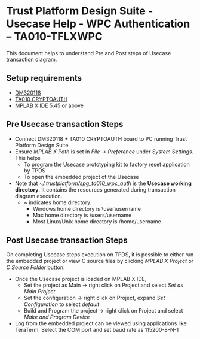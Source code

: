 # Trust Platform Design Suite - Usecase Help - WPC Authentication – TA010-TFLXWPC

This document helps to understand Pre and Post steps of Usecase transaction diagram.

## Setup requirements
 - [DM320118](https://www.microchip.com/developmenttools/ProductDetails/DM320118)
 - [TA010 CRYPTOAUTH]()
 - [MPLAB X IDE](https://www.microchip.com/en-us/development-tools-tools-and-software/mplab-x-ide) 5.45 or above

## Pre Usecase transaction Steps
 - Connect DM320118 + TA010 CRYPTOAUTH board to PC running Trust Platform Design Suite
 - Ensure *MPLAB X Path* is set in *File* -> *Preference* under *System Settings*. This helps
    - To program the Usecase prototyping kit to factory reset application by TPDS
    - To open the embedded project of the Usecase
 - Note that *~/.trustplatform/spg_ta010_wpc_auth* is the **Usecase working directory**. It contains the resources generated during transaction diagram execution.
    - ~ indicates home directory.
        - Windows home directory is \user\username
        - Mac home directory is /users/username
        - Most Linux/Unix home directory is /home/username


## Post Usecase transaction Steps
On completing Usecase steps execution on TPDS, it is possible to either run the embedded project or view C source files by clicking *MPLAB X Project* or *C Source Folder* button.

- Once the Usecase project is loaded on MPLAB X IDE,
    - Set the project as Main -> right click on Project and select *Set as Main Project*
    - Set the configuration -> right click on Project, expand *Set Configuration* to select *default*
    - Build and Program the project -> right click on Project and select *Make and Program Device*
- Log from the embedded project can be viewed using applications like TeraTerm. Select the COM port and set baud rate as 115200-8-N-1

